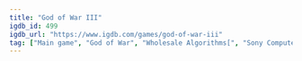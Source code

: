 ```yaml
---
title: "God of War III"
igdb_id: 499
igdb_url: "https://www.igdb.com/games/god-of-war-iii"
tag: ["Main game", "God of War", "Wholesale Algorithms[", "Sony Computer Entertainment", "SCE Santa Monica Studio", "Hack and slash/Beat 'em up", "Adventure", "Single player", "Third person", "Action", "Fantasy", "Historical"]
---
```

